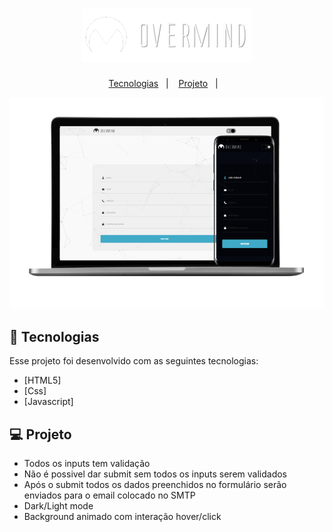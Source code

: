 <h1 align="center">
    <img alt="Overmind" size={100} title="Overmind" src=".github/logo.png" />
</h1>

<p align="center">
  <a href="#-tecnologias">Tecnologias</a>&nbsp;&nbsp;&nbsp;|&nbsp;&nbsp;&nbsp;
  <a href="#-projeto">Projeto</a>&nbsp;&nbsp;&nbsp;|&nbsp;&nbsp;&nbsp;
</p>

<p align="center">
 <img src=".github/mockup.png" alt="Mockup desktop and mobile" />
</p>

## 🚀 Tecnologias

Esse projeto foi desenvolvido com as seguintes tecnologias:

- [HTML5]
- [Css]
- [Javascript]

## 💻 Projeto

- Todos os inputs tem validação
- Não é possivel dar submit sem todos os inputs serem validados
- Após o submit todos os dados preenchidos no formulário serão enviados para o email colocado no SMTP
- Dark/Light mode
- Background animado com interação hover/click


